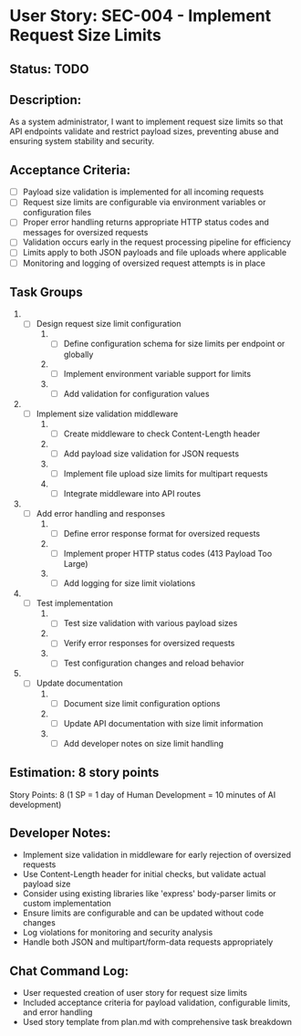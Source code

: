 # User Story: SEC-004 - Implement Request Size Limits

## Status: TODO

## Description:

As a system administrator, I want to implement request size limits so that API endpoints validate and restrict payload sizes, preventing abuse and ensuring system stability and security.

## Acceptance Criteria:

- [ ] Payload size validation is implemented for all incoming requests
- [ ] Request size limits are configurable via environment variables or configuration files
- [ ] Proper error handling returns appropriate HTTP status codes and messages for oversized requests
- [ ] Validation occurs early in the request processing pipeline for efficiency
- [ ] Limits apply to both JSON payloads and file uploads where applicable
- [ ] Monitoring and logging of oversized request attempts is in place

## Task Groups

1. - [ ] Design request size limit configuration
     1. - [ ] Define configuration schema for size limits per endpoint or globally
     2. - [ ] Implement environment variable support for limits
     3. - [ ] Add validation for configuration values

2. - [ ] Implement size validation middleware
     1. - [ ] Create middleware to check Content-Length header
     2. - [ ] Add payload size validation for JSON requests
     3. - [ ] Implement file upload size limits for multipart requests
     4. - [ ] Integrate middleware into API routes

3. - [ ] Add error handling and responses
     1. - [ ] Define error response format for oversized requests
     2. - [ ] Implement proper HTTP status codes (413 Payload Too Large)
     3. - [ ] Add logging for size limit violations

4. - [ ] Test implementation
     1. - [ ] Test size validation with various payload sizes
     2. - [ ] Verify error responses for oversized requests
     3. - [ ] Test configuration changes and reload behavior

5. - [ ] Update documentation
     1. - [ ] Document size limit configuration options
     2. - [ ] Update API documentation with size limit information
     3. - [ ] Add developer notes on size limit handling

## Estimation: 8 story points

Story Points: 8 (1 SP = 1 day of Human Development = 10 minutes of AI development)

## Developer Notes:

- Implement size validation in middleware for early rejection of oversized requests
- Use Content-Length header for initial checks, but validate actual payload size
- Consider using existing libraries like 'express' body-parser limits or custom implementation
- Ensure limits are configurable and can be updated without code changes
- Log violations for monitoring and security analysis
- Handle both JSON and multipart/form-data requests appropriately

## Chat Command Log:

- User requested creation of user story for request size limits
- Included acceptance criteria for payload validation, configurable limits, and error handling
- Used story template from plan.md with comprehensive task breakdown